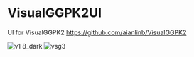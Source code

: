 # VisualGGPK2UI
UI for VisualGGPK2
https://github.com/aianlinb/VisualGGPK2

![v1 8_dark](https://github.com/vmv/VisualGGPK2UI/assets/17906882/9614d914-f72c-4e39-b930-93cc6dce6816)
![vsg3](https://github.com/vmv/VisualGGPK2UI/assets/17906882/06e49daf-5046-4128-8171-642736287eec)

